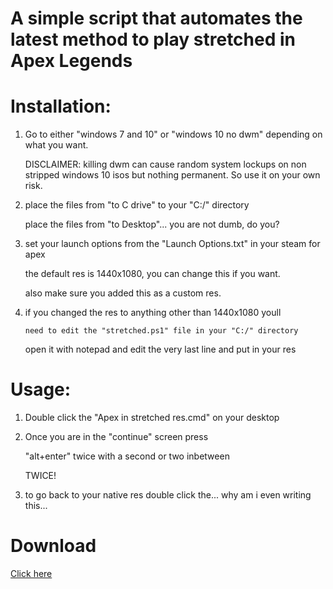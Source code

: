 # A simple script that automates the latest method to play stretched in Apex Legends


# Installation:

1. 	Go to either "windows 7 and 10" or "windows 10 no dwm" depending on 
	what you want.
	
	DISCLAIMER: killing dwm can cause random system lockups on non
	stripped windows 10 isos but nothing permanent. So use it on your own risk.

2.	place the files from "to C drive" to your "C:/" directory
	
	place the files from "to Desktop"... you are not dumb, do you?
	
3.	set your launch options from the "Launch Options.txt" in your steam for apex

	the default res is 1440x1080, you can change this if you want.

	also make sure you added this as a custom res.
	
4.	if you changed the res to anything other than 1440x1080 youll 

      	need to edit the "stretched.ps1" file in your "C:/" directory

	open it with notepad and edit the very last line and put in your res
	
# Usage:

1.	Double click the "Apex in stretched res.cmd" on your desktop

2.	Once you are in the "continue" screen press

	"alt+enter" twice with a second or two inbetween

	TWICE!

3.	to go back to your native res double click the... why am i even writing this...

# Download
[Click here](https://github.com/deaFPS/apex-stretched-script/releases)
